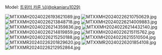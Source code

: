 ﻿---
dddd: 2024.02.18 일페
nickname: 카룬
sns_type: x
sns_id: okaniaru1029
---

Model: <a href="https://x.com/okaniaru1029" target="_blank">트위터 카룬 님(@okaniaru1029)</a>

![MTXXMH20240226193621089.jpg](/assets/img/2024/02-18/MTXXMH20240226193621089.jpg)
![MTXXMH20240226210750629.jpg](/assets/img/2024/02-18/MTXXMH20240226210750629.jpg)
![MTXXMH20240226213848718.jpg](/assets/img/2024/02-18/MTXXMH20240226213848718.jpg)
![MTXXMH20240226214009883.jpg](/assets/img/2024/02-18/MTXXMH20240226214009883.jpg)
![MTXXMH20240226214359836.jpg](/assets/img/2024/02-18/MTXXMH20240226214359836.jpg)
![MTXXMH20240226214432140.jpg](/assets/img/2024/02-18/MTXXMH20240226214432140.jpg)
![MTXXMH20240226214819859.jpg](/assets/img/2024/02-18/MTXXMH20240226214819859.jpg)
![MTXXMH20240226215115762.jpg](/assets/img/2024/02-18/MTXXMH20240226215115762.jpg)
![MTXXMH20240226215250188.jpg](/assets/img/2024/02-18/MTXXMH20240226215250188.jpg)
![MTXXMH20240226215510504.jpg](/assets/img/2024/02-18/MTXXMH20240226215510504.jpg)
![MTXXMR20240226201829620.jpg](/assets/img/2024/02-18/MTXXMR20240226201829620.jpg)
![MTXXMR20240226201854108.jpg](/assets/img/2024/02-18/MTXXMR20240226201854108.jpg)
![MTXXMR20240226212952864.jpg](/assets/img/2024/02-18/MTXXMR20240226212952864.jpg)